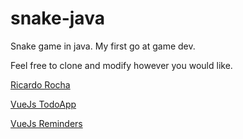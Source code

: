 # snake-java
Snake game in java. My first go at game dev. 

Feel free to clone and modify however you would like.


[Ricardo Rocha](https://ricr.dev)

[VueJs TodoApp](https://todoapp.ricr.dev)

[VueJs Reminders](https://reminders.ricr.dev)
